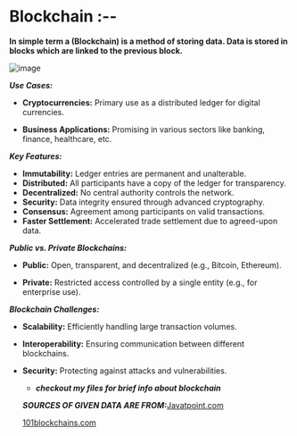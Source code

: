 

# Blockchain :--
**In simple term a (Blockchain) is a method of storing data. 
Data is stored in blocks which are linked to the previous block.**


![image](https://github.com/Rjesh2006/Block_chain/assets/143868643/80c4ba3c-d91b-4e4c-981c-4a50b7352bd8)





***Use Cases:***
- **Cryptocurrencies:** Primary use as a distributed ledger for digital currencies.
  
- **Business Applications:** Promising in various sectors like banking, finance, healthcare, etc.


 ***Key Features:***
- **Immutability:** Ledger entries are permanent and unalterable.
- **Distributed:** All participants have a copy of the ledger for transparency.
- **Decentralized:** No central authority controls the network.
- **Security:** Data integrity ensured through advanced cryptography.
- **Consensus:** Agreement among participants on valid transactions.
- **Faster Settlement:** Accelerated trade settlement due to agreed-upon data.


 ***Public vs. Private Blockchains:***
- **Public:** Open, transparent, and decentralized (e.g., Bitcoin, Ethereum).
  
- **Private:** Restricted access controlled by a single entity (e.g., for enterprise use).

***Blockchain Challenges:***
- **Scalability:** Efficiently handling large transaction volumes.
  
- **Interoperability:** Ensuring communication between different blockchains.
  
- **Security:** Protecting against attacks and vulnerabilities.


    - ***checkout my files for brief info about blockchain***
 
      
  ***SOURCES OF GIVEN DATA ARE FROM:***[Javatpoint.com](https://www.javatpoint.com/blockchain-tutorial)
  
  [101blockchains.com](https://101blockchains.com/blockchain-fundamentals-presentation/)
